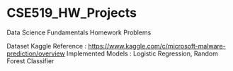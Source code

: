 # CSE519_HW_Projects
Data Science Fundamentals Homework Problems

Dataset Kaggle Reference : https://www.kaggle.com/c/microsoft-malware-prediction/overview
Implemented Models : Logistic Regression, Random Forest Classifier
